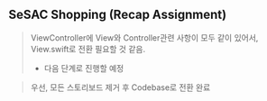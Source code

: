 ## SeSAC Shopping (Recap Assignment)

>ViewController에 View와 Controller관련 사항이 모두 같이 있어서, View.swift로 전환 필요할 것 같음.
>  - 다음 단계로 진행할 예정

>우선, 모든 스토리보드 제거 후 Codebase로 전환 완료
